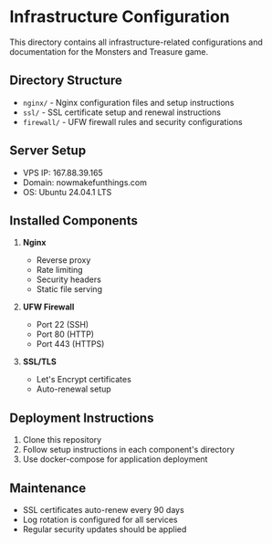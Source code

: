# Infrastructure Configuration

This directory contains all infrastructure-related configurations and documentation for the Monsters and Treasure game.

## Directory Structure
- `nginx/` - Nginx configuration files and setup instructions
- `ssl/` - SSL certificate setup and renewal instructions
- `firewall/` - UFW firewall rules and security configurations

## Server Setup
- VPS IP: 167.88.39.165
- Domain: nowmakefunthings.com
- OS: Ubuntu 24.04.1 LTS

## Installed Components
1. **Nginx**
   - Reverse proxy
   - Rate limiting
   - Security headers
   - Static file serving

2. **UFW Firewall**
   - Port 22 (SSH)
   - Port 80 (HTTP)
   - Port 443 (HTTPS)

3. **SSL/TLS**
   - Let's Encrypt certificates
   - Auto-renewal setup

## Deployment Instructions
1. Clone this repository
2. Follow setup instructions in each component's directory
3. Use docker-compose for application deployment

## Maintenance
- SSL certificates auto-renew every 90 days
- Log rotation is configured for all services
- Regular security updates should be applied 